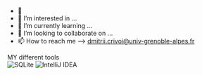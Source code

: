 

- 👋
- 👀 I’m interested in ...
- 🌱 I’m currently learning ...
- 💞️ I’m looking to collaborate on ...
- 📫 How to reach me --> dmitrii.crivoi@univ-grenoble-alpes.fr

MY different tools </br>
![SQLite](https://img.shields.io/badge/sqlite-%2307405e.svg?style=for-the-badge&logo=sqlite&logoColor=white) 
![IntelliJ IDEA](https://img.shields.io/badge/IntelliJIDEA-000000.svg?style=for-the-badge&logo=intellij-idea&logoColor=white)
